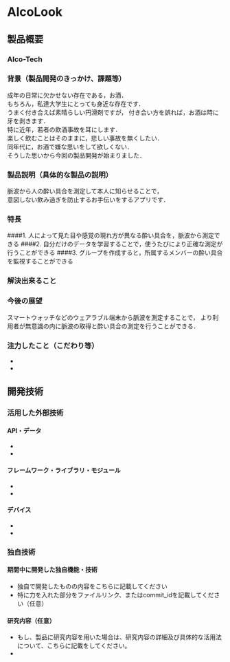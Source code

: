 # AlcoLook
## 製品概要
### Alco-Tech

### 背景（製品開発のきっかけ、課題等）
成年の日常に欠かせない存在である，お酒．  
もちろん，私達大学生にとっても身近な存在です．  
うまく付き合えば素晴らしい円滑剤ですが，
付き合い方を誤れば，お酒は時に牙を剥きます．  
特に近年，若者の飲酒事故を耳にします．  
楽しく飲むことはそのままに，悲しい事故を無くしたい．  
同年代に，お酒で嫌な思いをして欲しくない．  
そうした思いから今回の製品開発が始まりました．  


### 製品説明（具体的な製品の説明）
脈波から人の酔い具合を測定して本人に知らせることで，  
意図しない飲み過ぎを防止するお手伝いをするアプリです．  

### 特長
####1. 人によって見た目や感覚の現れ方が異なる酔い具合を，脈波から測定できる
####2. 自分だけのデータを学習することで，使うたびにより正確な測定が行うことができる
####3. グループを作成すると，所属するメンバーの酔い具合を監視することができる

### 解決出来ること


### 今後の展望
スマートウォッチなどのウェアラブル端末から脈波を測定することで，
より利用者が無意識の内に脈波の取得と酔い具合の測定を行うことができる．  

### 注力したこと（こだわり等）
* 
* 

## 開発技術
### 活用した外部技術
#### API・データ
* 
* 

#### フレームワーク・ライブラリ・モジュール
* 
* 

#### デバイス
* 
* 

### 独自技術
#### 期間中に開発した独自機能・技術
* 独自で開発したものの内容をこちらに記載してください
* 特に力を入れた部分をファイルリンク、またはcommit_idを記載してください（任意）

#### 研究内容（任意）
* もし、製品に研究内容を用いた場合は、研究内容の詳細及び具体的な活用法について、こちらに記載をしてください。
* 
